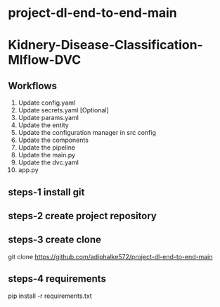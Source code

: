 # project-dl-end-to-end-main

# Kidnery-Disease-Classification-Mlflow-DVC

## Workflows
1. Update config.yaml
2. Update secrets.yaml [Optional]
3. Update params.yaml
4. Update the entity
5. Update the configuration manager in src config
6. Update the components
7. Update the pipeline 
8. Update the main.py
9. Update the dvc.yaml
10. app.py

## steps-1 install git

## steps-2 create project repository

## steps-3 create clone
git clone https://github.com/adiphalke572/project-dl-end-to-end-main

## steps-4 requirements 
pip install -r requirements.txt